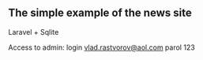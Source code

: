 ## The simple example of the news site
Laravel + Sqlite

Access to admin:
login vlad.rastvorov@aol.com
parol 123
